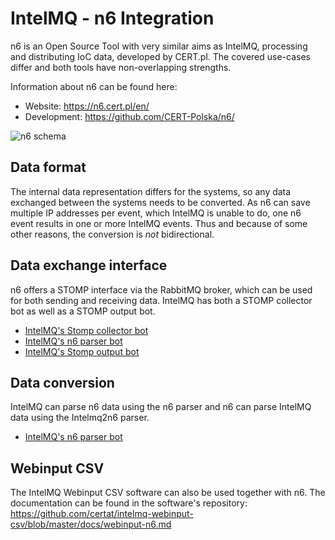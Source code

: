 # IntelMQ - n6 Integration

n6 is an Open Source Tool with very similar aims as IntelMQ, processing and distributing IoC data, developed by CERT.pl.
The covered use-cases differ and both tools have non-overlapping strengths.

Information about n6 can be found here:
- Website: https://n6.cert.pl/en/
- Development: https://github.com/CERT-Polska/n6/

![n6 schema](https://n6.cert.pl/n6-schemat2.png)

## Data format

The internal data representation differs for the systems, so any data exchanged between the systems needs to be converted.
As n6 can save multiple IP addresses per event, which IntelMQ is unable to do, one n6 event results in one or more IntelMQ events.
Thus and because of some other reasons, the conversion is *not* bidirectional.

## Data exchange interface

n6 offers a STOMP interface via the RabbitMQ broker, which can be used for both sending and receiving data.
IntelMQ has both a STOMP collector bot as well as a STOMP output bot.

- [IntelMQ's Stomp collector bot](Bots.md#stomp)
- [IntelMQ's n6 parser bot](Bots.md#n6)
- [IntelMQ's Stomp output bot](Bots.md#stomp-1)

## Data conversion

IntelMQ can parse n6 data using the n6 parser and n6 can parse IntelMQ data using the Intelmq2n6 parser.

- [IntelMQ's n6 parser bot](Bots.md#n6)

## Webinput CSV

The IntelMQ Webinput CSV software can also be used together with n6.
The documentation can be found in the software's repository:
https://github.com/certat/intelmq-webinput-csv/blob/master/docs/webinput-n6.md
